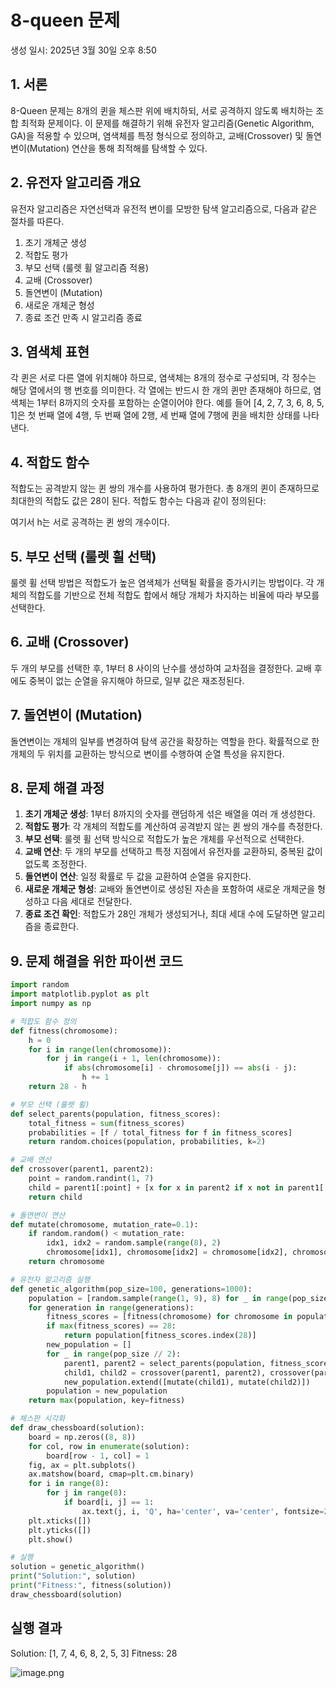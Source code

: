 # 8-queen 문제

생성 일시: 2025년 3월 30일 오후 8:50

## 1. 서론

8-Queen 문제는 8개의 퀸을 체스판 위에 배치하되, 서로 공격하지 않도록 배치하는 조합 최적화 문제이다. 이 문제를 해결하기 위해 유전자 알고리즘(Genetic Algorithm, GA)을 적용할 수 있으며, 염색체를 특정 형식으로 정의하고, 교배(Crossover) 및 돌연변이(Mutation) 연산을 통해 최적해를 탐색할 수 있다.

## 2. 유전자 알고리즘 개요

유전자 알고리즘은 자연선택과 유전적 변이를 모방한 탐색 알고리즘으로, 다음과 같은 절차를 따른다.

1. 초기 개체군 생성
2. 적합도 평가
3. 부모 선택 (룰렛 휠 알고리즘 적용)
4. 교배 (Crossover)
5. 돌연변이 (Mutation)
6. 새로운 개체군 형성
7. 종료 조건 만족 시 알고리즘 종료

## 3. 염색체 표현

각 퀸은 서로 다른 열에 위치해야 하므로, 염색체는 8개의 정수로 구성되며, 각 정수는 해당 열에서의 행 번호를 의미한다. 각 열에는 반드시 한 개의 퀸만 존재해야 하므로, 염색체는 1부터 8까지의 숫자를 포함하는 순열이어야 한다. 예를 들어 [4, 2, 7, 3, 6, 8, 5, 1]은 첫 번째 열에 4행, 두 번째 열에 2행, 세 번째 열에 7행에 퀸을 배치한 상태를 나타낸다.

## 4. 적합도 함수

적합도는 공격받지 않는 퀸 쌍의 개수를 사용하여 평가한다. 총 8개의 퀸이 존재하므로 최대한의 적합도 값은 28이 된다. 적합도 함수는 다음과 같이 정의된다:

여기서 h는 서로 공격하는 퀸 쌍의 개수이다.

## 5. 부모 선택 (룰렛 휠 선택)

룰렛 휠 선택 방법은 적합도가 높은 염색체가 선택될 확률을 증가시키는 방법이다. 각 개체의 적합도를 기반으로 전체 적합도 합에서 해당 개체가 차지하는 비율에 따라 부모를 선택한다.

## 6. 교배 (Crossover)

두 개의 부모를 선택한 후, 1부터 8 사이의 난수를 생성하여 교차점을 결정한다. 교배 후에도 중복이 없는 순열을 유지해야 하므로, 일부 값은 재조정된다.

## 7. 돌연변이 (Mutation)

돌연변이는 개체의 일부를 변경하여 탐색 공간을 확장하는 역할을 한다. 확률적으로 한 개체의 두 위치를 교환하는 방식으로 변이를 수행하여 순열 특성을 유지한다.

## 8. 문제 해결 과정

1. **초기 개체군 생성**: 1부터 8까지의 숫자를 랜덤하게 섞은 배열을 여러 개 생성한다.
2. **적합도 평가**: 각 개체의 적합도를 계산하여 공격받지 않는 퀸 쌍의 개수를 측정한다.
3. **부모 선택**: 룰렛 휠 선택 방식으로 적합도가 높은 개체를 우선적으로 선택한다.
4. **교배 연산**: 두 개의 부모를 선택하고 특정 지점에서 유전자를 교환하되, 중복된 값이 없도록 조정한다.
5. **돌연변이 연산**: 일정 확률로 두 값을 교환하여 순열을 유지한다.
6. **새로운 개체군 형성**: 교배와 돌연변이로 생성된 자손을 포함하여 새로운 개체군을 형성하고 다음 세대로 전달한다.
7. **종료 조건 확인**: 적합도가 28인 개체가 생성되거나, 최대 세대 수에 도달하면 알고리즘을 종료한다.

## 9. 문제 해결을 위한 파이썬 코드

```python
import random
import matplotlib.pyplot as plt
import numpy as np

# 적합도 함수 정의
def fitness(chromosome):
    h = 0
    for i in range(len(chromosome)):
        for j in range(i + 1, len(chromosome)):
            if abs(chromosome[i] - chromosome[j]) == abs(i - j):
                h += 1
    return 28 - h

# 부모 선택 (룰렛 휠)
def select_parents(population, fitness_scores):
    total_fitness = sum(fitness_scores)
    probabilities = [f / total_fitness for f in fitness_scores]
    return random.choices(population, probabilities, k=2)

# 교배 연산
def crossover(parent1, parent2):
    point = random.randint(1, 7)
    child = parent1[:point] + [x for x in parent2 if x not in parent1[:point]]
    return child

# 돌연변이 연산
def mutate(chromosome, mutation_rate=0.1):
    if random.random() < mutation_rate:
        idx1, idx2 = random.sample(range(8), 2)
        chromosome[idx1], chromosome[idx2] = chromosome[idx2], chromosome[idx1]
    return chromosome

# 유전자 알고리즘 실행
def genetic_algorithm(pop_size=100, generations=1000):
    population = [random.sample(range(1, 9), 8) for _ in range(pop_size)]
    for generation in range(generations):
        fitness_scores = [fitness(chromosome) for chromosome in population]
        if max(fitness_scores) == 28:
            return population[fitness_scores.index(28)]
        new_population = []
        for _ in range(pop_size // 2):
            parent1, parent2 = select_parents(population, fitness_scores)
            child1, child2 = crossover(parent1, parent2), crossover(parent2, parent1)
            new_population.extend([mutate(child1), mutate(child2)])
        population = new_population
    return max(population, key=fitness)

# 체스판 시각화
def draw_chessboard(solution):
    board = np.zeros((8, 8))
    for col, row in enumerate(solution):
        board[row - 1, col] = 1
    fig, ax = plt.subplots()
    ax.matshow(board, cmap=plt.cm.binary)
    for i in range(8):
        for j in range(8):
            if board[i, j] == 1:
                ax.text(j, i, 'Q', ha='center', va='center', fontsize=20, color='red')
    plt.xticks([])
    plt.yticks([])
    plt.show()

# 실행
solution = genetic_algorithm()
print("Solution:", solution)
print("Fitness:", fitness(solution))
draw_chessboard(solution)
```

## 실행 결과

Solution: [1, 7, 4, 6, 8, 2, 5, 3]
Fitness: 28

![image.png](image.png)